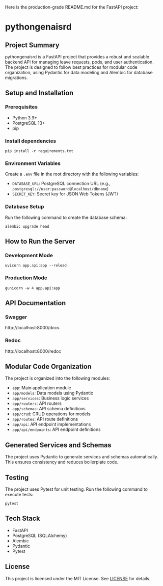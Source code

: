 Here is the production-grade README.md for the FastAPI project:

**pythongenaisrd**
=====================

**Project Summary**
-------------------

pythongenaisrd is a FastAPI project that provides a robust and scalable backend API for managing leave requests, pods, and user authentication. The project is designed to follow best practices for modular code organization, using Pydantic for data modeling and Alembic for database migrations.

**Setup and Installation**
-------------------------

### Prerequisites

* Python 3.9+
* PostgreSQL 13+
* pip

### Install dependencies

```
pip install -r requirements.txt
```

### Environment Variables

Create a `.env` file in the root directory with the following variables:

* `DATABASE_URL`: PostgreSQL connection URL (e.g., `postgresql://user:password@localhost/dbname`)
* `SECRET_KEY`: Secret key for JSON Web Tokens (JWT)

### Database Setup

Run the following command to create the database schema:
```
alembic upgrade head
```

**How to Run the Server**
-------------------------

### Development Mode

```
uvicorn app.api:app --reload
```

### Production Mode

```
gunicorn -w 4 app.api:app
```

**API Documentation**
-------------------

### Swagger

http://localhost:8000/docs

### Redoc

http://localhost:8000/redoc

**Modular Code Organization**
-----------------------------

The project is organized into the following modules:

* `app`: Main application module
* `app/models`: Data models using Pydantic
* `app/services`: Business logic services
* `app/routers`: API routers
* `app/schemas`: API schema definitions
* `app/crud`: CRUD operations for models
* `app/routes`: API route definitions
* `app/api`: API endpoint implementations
* `app/api/endpoints`: API endpoint definitions

**Generated Services and Schemas**
-----------------------------------

The project uses Pydantic to generate services and schemas automatically. This ensures consistency and reduces boilerplate code.

**Testing**
----------

The project uses Pytest for unit testing. Run the following command to execute tests:
```
pytest
```

**Tech Stack**
-------------

* FastAPI
* PostgreSQL (SQLAlchemy)
* Alembic
* Pydantic
* Pytest

**License**
---------

This project is licensed under the MIT License. See [LICENSE](LICENSE) for details.
